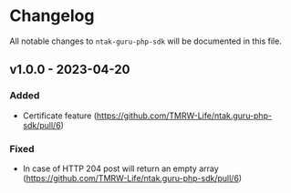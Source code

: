 # Changelog

All notable changes to `ntak-guru-php-sdk` will be documented in this file.

## v1.0.0 - 2023-04-20

### Added

- Certificate feature (https://github.com/TMRW-Life/ntak.guru-php-sdk/pull/6)

### Fixed

- In case of HTTP 204 post will return an empty array (https://github.com/TMRW-Life/ntak.guru-php-sdk/pull/6)
